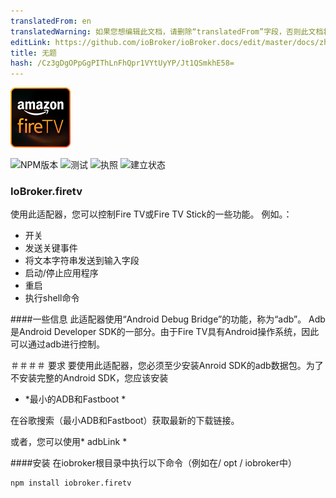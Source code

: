 ```yaml
---
translatedFrom: en
translatedWarning: 如果您想编辑此文档，请删除“translatedFrom”字段，否则此文档将再次自动翻译
editLink: https://github.com/ioBroker/ioBroker.docs/edit/master/docs/zh-cn/adapterref/iobroker.firetv/README.md
title: 无题
hash: /Cz3gDgOPpGgPIThLnFhQpr1VYtUyYP/Jt1QSmkhE58=
---
```

![商标](../../../en/adapterref/iobroker.firetv/admin/firetv.png)

![NPM版本](https://img.shields.io/npm/v/iobroker.firetv.svg)
![测试](https://img.shields.io/travis/soef/iobroker.firetv/master.svg)
![执照](https://img.shields.io/badge/license-MIT-blue.svg?style=flat)
![建立状态](https://secure.travis-ci.org/soef/iobroker.firetv.svg?branch=master)

### IoBroker.firetv
<!--
[![NPM版]（https://badge.fury.io/js/iobroker.firetv.svg）](https://www.npmjs.com/package/iobroker.firetv)
-->

使用此适配器，您可以控制Fire TV或Fire TV Stick的一些功能。
例如。：

- 开关
 - 发送关键事件
 - 将文本字符串发送到输入字段
 - 启动/停止应用程序
- 重启
 - 执行shell命令

####一些信息
此适配器使用“Android Debug Bridge”的功能，称为“adb”。 Adb是Android Developer SDK的一部分。由于Fire TV具有Android操作系统，因此可以通过adb进行控制。

＃＃＃＃ 要求
要使用此适配器，您必须至少安装Anroid SDK的adb数据包。为了不安装完整的Android SDK，您应该安装

 -  *最小的ADB和Fastboot *

在谷歌搜索（最小ADB和Fastboot）获取最新的下载链接。

或者，您可以使用* adbLink *

####安装
在iobroker根目录中执行以下命令（例如在/ opt / iobroker中）

```
npm install iobroker.firetv
```
